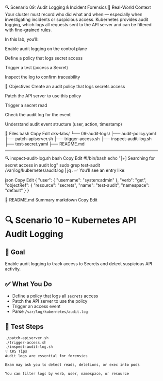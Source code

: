 🔍 Scenario 09: Audit Logging & Incident Forensics
📘 Real-World Context
Your cluster must record who did what and when — especially when investigating incidents or suspicious access. Kubernetes provides audit logging, which logs all requests sent to the API server and can be filtered with fine-grained rules.

In this lab, you’ll:

Enable audit logging on the control plane

Define a policy that logs secret access

Trigger a test (access a Secret)

Inspect the log to confirm traceability

🎯 Objectives
Create an audit policy that logs secrets access

Patch the API server to use this policy

Trigger a secret read

Check the audit log for the event

Understand audit event structure (user, action, timestamp)

📁 Files
bash
Copy
Edit
cks-labs/
└── 09-audit-logs/
    ├── audit-policy.yaml
    ├── patch-apiserver.sh
    ├── trigger-access.sh
    ├── inspect-audit-log.sh
    ├── test-secret.yaml
    ├── README.md


---

🔍 inspect-audit-log.sh
bash
Copy
Edit
#!/bin/bash
echo "[+] Searching for secret access in audit log"
sudo grep test-audit /var/log/kubernetes/audit.log | jq .
✅ You’ll see an entry like:

json
Copy
Edit
{
  "user": {
    "username": "system:admin"
  },
  "verb": "get",
  "objectRef": {
    "resource": "secrets",
    "name": "test-audit",
    "namespace": "default"
  }
}

📘 README.md Summary
markdown
Copy
Edit
# 🔍 Scenario 10 – Kubernetes API Audit Logging

## 🎯 Goal
Enable audit logging to track access to Secrets and detect suspicious API activity.

## ✅ What You Do
- Define a policy that logs all `secrets` access
- Patch the API server to use the policy
- Trigger an access event
- Parse `/var/log/kubernetes/audit.log`

## 🔎 Test Steps
```bash
./patch-apiserver.sh
./trigger-access.sh
./inspect-audit-log.sh
💡 CKS Tips
Audit logs are essential for forensics

Exam may ask you to detect reads, deletions, or exec into pods

You can filter logs by verb, user, namespace, or resource